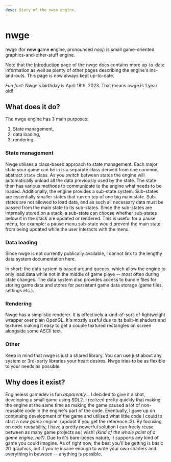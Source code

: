 ```yaml
---
desc: Story of the nwge engine.
---
```


# nwge

nwge (for **n**e**w** **g**ame **e**ngine, pronounced *nooj*) is small
game-oriented graphics-and-other-stuff engine.

Note that the [Introduction] page of the nwge docs contains more up-to-date
information as well as plenty of other pages describing the engine's
ins-and-outs. This page is now always kept up-to-date.

*Fun fact:* Nwge's birthday is April 18th, 2023. That means nwge is 1 year old!

## What does it do?

The nwge engine has 3 main purposes:

1. State management,
2. data loading,
3. rendering.

### State management

Nwge utilises a class-based approach to state management. Each major state your
game can be in is a separate class derived from one common, abstract `State`
class. As you switch between states the engine will automatically unload all the
data previously used by the state. The state then has various methods to
communicate to the engine what needs to be loaded. Additionally, the engine
provides a sub-state system. Sub-states are essentially smaller states that run
on top of one big main state. Sub-states are not allowed to load data, and as
such all necessary data must be passed from the main state to its sub-states.
Since the sub-states are internally stored on a stack, a sub-state can choose
whether sub-states below it in the stack are updated or rendered. This is useful
for a pause menu, for example: a pause menu sub-state would prevent the main
state from being updated while the user interacts with the menu.

### Data loading

Since nwge is not currently publically available, I cannot link to the lengthy
data system documentation here.

In short: the data system is based around queues, which allow the engine to only
load data while not in the middle of game playe -- most often during state
changes. The data system also provides access to bundle files for storing game
data and stores for persistent game data storage (game files, settings etc.).

### Rendering

Nwge has a simplistic renderer. It is effectively a kind-of-sort-of-lightweight
wrapper over plain OpenGL. It's mostly useful due to its built-in shaders and
textures making it easy to get a couple textured rectangles on screen alongside
some ASCII text.

### Other

Keep in mind that nwge is just a shared library. You can use just about any
system or 3rd-party libraries your heart desires. Nwge tries to be as flexible
to your needs as possible.

## Why does it exist?

Engineless gamedev is fun *apparently...* I decided to give it a shot,
developing a small game using SDL2. I realized pretty quickly that making the
engine at the same time as making the game caused a lot of non-reusable code in
the engine's part of the code. Eventually, I gave up on continuing development
of the game and utilised what little code I could to start a *new game engine*.
(updoot if you get the reference :3). By focusing on code reusability, I have a
pretty powerful solution I can freely reuse between as many game projects as I
wish! *(kind of the whole point of a game engine, no?)*. Due to it's bare-bones
nature, it supports any kind of game you could imagine. As of right now, the
best you'll be getting is basic 2D graphics, but if you're insane enough to
write your own shaders and everything in between -- anything is possible.

[Introduction]: https://qeaml.github.io/nwge-docs/INTRO
